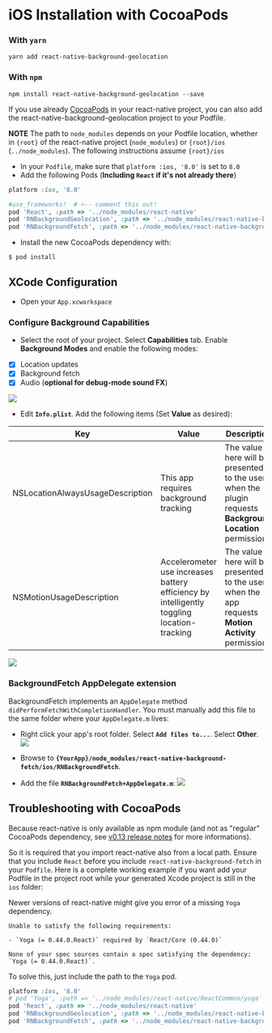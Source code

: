 # iOS Installation with CocoaPods

### With `yarn`

```shell
yarn add react-native-background-geolocation
```

### With `npm`
```shell
npm install react-native-background-geolocation --save
```

If you use already [CocoaPods](https://cocoapods.org/) in your react-native
project, you can also add the react-native-background-geolocation project to your Podfile.

**NOTE** The path to `node_modules` depends on your Podfile location, whether in `{root}` of the react-native project (`node_modules`) or `{root}/ios` (`../node_modules`).  The following instructions assume `{root}/ios`

- In your `Podfile`, make sure that `platform :ios, '8.0'` is set to `8.0`
- Add the following Pods (**Including `React` if it's not already there**)

```Ruby
platform :ios, '8.0'

#use_frameworks!  # <-- comment this out!
pod 'React', :path => '../node_modules/react-native'
pod 'RNBackgroundGeolocation', :path => '../node_modules/react-native-background-geolocation'
pod 'RNBackgroundFetch', :path => '../node_modules/react-native-background-fetch'
```

- Install the new CocoaPods dependency with:

```shell
$ pod install
```

## XCode Configuration

- Open your `App.xcworkspace`

### Configure Background Capabilities

- Select the root of your project.  Select **Capabilities** tab.  Enable **Background Modes** and enable the following modes:

- [x] Location updates
- [x] Background fetch
- [x] Audio (**optional for debug-mode sound FX**)

![](https://dl.dropboxusercontent.com/s/a4xieyd0h38xklu/Screenshot%202016-09-22%2008.12.51.png?dl=1)

- Edit **`Info.plist`**.  Add the following items (Set **Value** as desired):

| Key | Value | Description |
|---|---|---|
| NSLocationAlwaysUsageDescription | This app requires background tracking | The value here will be presented to the user when the plugin requests **Background Location** permission |
| NSMotionUsageDescription | Accelerometer use increases battery efficiency by intelligently toggling location-tracking | The value here will be presented to the user when the app requests **Motion Activity** permission.|

![](https://dl.dropboxusercontent.com/s/j7udsab7brlj4yk/Screenshot%202016-09-22%2008.33.53.png?dl=1)

### BackgroundFetch AppDelegate extension

BackgroundFetch implements an `AppDelegate` method `didPerformFetchWithCompletionHandler`.  You must manually add this file to the same folder where your `AppDelegate.m` lives:

- Right click your app's root folder.  Select **`Add files to...`**.  Select **Other**.
![](https://dl.dropboxusercontent.com/s/gpsmz1ul1wyrhrs/Screenshot%202016-09-21%2016.17.35.png?dl=1)

- Browse to **`{YourApp}/node_modules/react-native-background-fetch/ios/RNBackgroundFetch`**.
- Add the file **`RNBackgroundFetch+AppDelegate.m`**:
![](https://dl.dropboxusercontent.com/s/uvi6nlx6xrl13fa/Screenshot%202016-09-21%2016.20.42.png?dl=1)

## Troubleshooting with CocoaPods

Because react-native is only available as npm module (and not as "regular"
CocoaPods dependency, see [v0.13 release notes](https://github.com/facebook/react-native/releases/tag/v0.13.0)
for more informations).

So it is required that you import react-native also from a local path.
Ensure that you include `React` before you include `react-native-background-fetch` in
your `Podfile`. Here is a complete working example if you want add your Podfile
in the project root while your generated Xcode project is still in the `ios`
folder:

Newer versions of react-native might give you error of a missing `Yoga` dependency.
```
Unable to satisfy the following requirements:

- `Yoga (= 0.44.0.React)` required by `React/Core (0.44.0)`

None of your spec sources contain a spec satisfying the dependency: `Yoga (= 0.44.0.React)`.
```
To solve this, just include the path to the `Yoga` pod.

```Ruby
platform :ios, '8.0'
# pod 'Yoga', :path => '../node_modules/react-native/ReactCommon/yoga' <-- uncomment to solve Yoga error
pod 'React', :path => '../node_modules/react-native'
pod 'RNBackgroundGeolocation', :path => '../node_modules/react-native-background-geolocation'
pod 'RNBackgroundFetch', :path => '../node_modules/react-native-background-fetch'
```
